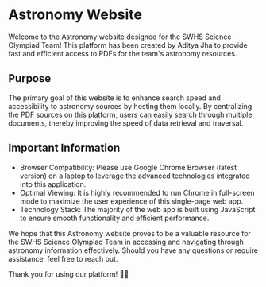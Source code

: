 # Astronomy Website

Welcome to the Astronomy website designed for the SWHS Science Olympiad Team! This platform has been created by Aditya Jha to provide fast and efficient access to PDFs for the team's astronomy resources.

## Purpose
The primary goal of this website is to enhance search speed and accessibility to astronomy sources by hosting them locally. By centralizing the PDF sources on this platform, users can easily search through multiple documents, thereby improving the speed of data retrieval and traversal.

## Important Information
- Browser Compatibility: Please use Google Chrome Browser (latest version) on a laptop to leverage the advanced technologies integrated into this application.
- Optimal Viewing: It is highly recommended to run Chrome in full-screen mode to maximize the user experience of this single-page web app.
- Technology Stack: The majority of the web app is built using JavaScript to ensure smooth functionality and efficient performance.

We hope that this Astronomy website proves to be a valuable resource for the SWHS Science Olympiad Team in accessing and navigating through astronomy information effectively. Should you have any questions or require assistance, feel free to reach out.

Thank you for using our platform! 🌌🔭
